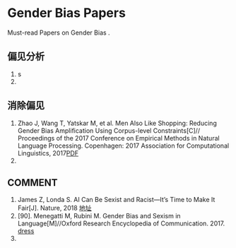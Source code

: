 # Gender Bias Papers
Must-read Papers on Gender Bias .

## 偏见分析
1. s
2. 

## 消除偏见
1. Zhao J, Wang T, Yatskar M, et al. Men Also Like Shopping: Reducing Gender Bias Amplification Using Corpus-level Constraints[C]// Proceedings of the 2017 Conference on Empirical Methods in Natural Language Processing. Copenhagen: 2017 Association for Computational Linguistics, 2017[PDF](https://arxiv.org/pdf/1707.09457.pdf)
2. 


## COMMENT 
1. James Z, Londa S.  AI Can Be Sexist and Racist—It’s Time to Make It Fair[J]. Nature, 2018 [地址](https://www.nature.com/articles/d41586-018-05707-8)
2. [90].	Menegatti M, Rubini M. Gender Bias and Sexism in Language[M]//Oxford Research Encyclopedia of Communication. 2017. [dress](https://oxfordre.com/communication/view/10.1093/acrefore/9780190228613.001.0001/acrefore-9780190228613-e-470)
3. 
